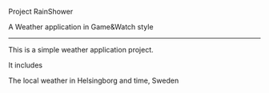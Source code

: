 Project RainShower

A Weather application in Game&Watch style

---

This is a simple weather application project.

It includes

The local weather in Helsingborg and time, Sweden
